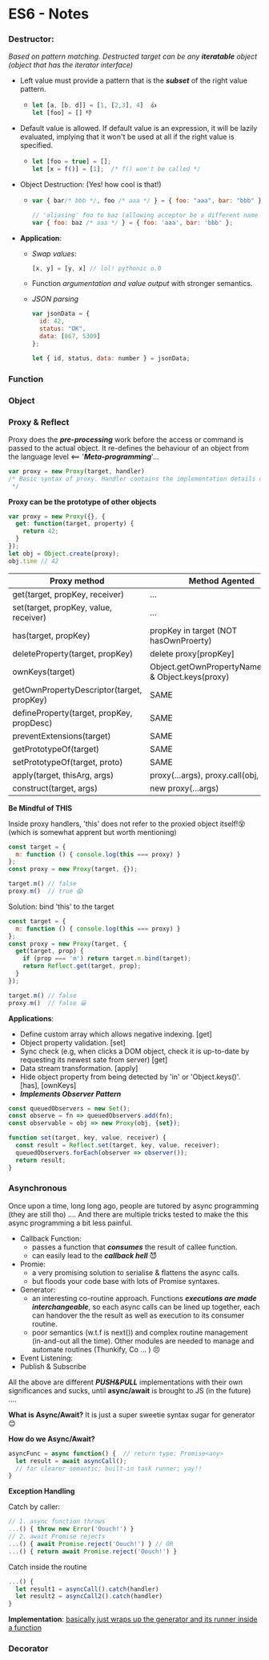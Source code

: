 # ES6 - Notes

### **Destructor**:

*Based on pattern matching. Destructed target can be any **iteratable** object (object that has the iterator interface)*

* Left value must provide a pattern that is the ***subset***  of the right value pattern.

  * ```javascript
    let [a, [b, d]] = [1, [2,3], 4]  👍
    let [foo] = [] 👎
    ```

* Default value is allowed. If default value is an expression, it will be lazily evaluated, implying that it won't be used at all if the right value is specified.

  * ```javascript
    let [foo = true] = [];
    let [x = f()] = [1];  /* f() won't be called */
    ```

* Object Destruction: (Yes! how cool is that!)

  * ```javascript
    var { bar/* bbb */, foo /* aaa */ } = { foo: "aaa", bar: "bbb" };

    // 'aliasing' foo to baz (allowing acceptor be a different name from the target 😃)
    var { foo: baz /* aaa */ } = { foo: 'aaa', bar: 'bbb' };
    ```

* **Application**:

  * *Swap values*: 

    ```javascript
    [x, y] = [y, x] // lol! pythonic o.0
    ```

  * Function *argumentation and value output* with stronger semantics. 

  * *JSON parsing*

    ```javascript
    var jsonData = {
      id: 42,
      status: "OK",
      data: [867, 5309]
    };

    let { id, status, data: number } = jsonData;
    ```

### Function



### Object



### Proxy & Reflect

Proxy does the ***pre-processing*** work before the access or command is passed to the actual object.  It re-defines the behaviour of an object from the language level <== '***Meta-programming***'… 

```javascript
var proxy = new Proxy(target, handler)
/* Basic syntax of proxy. Handler contains the implementation details of overloaded methods. (get, set ... )
 */
```



**Proxy can be the prototype of other objects**

```javascript
var proxy = new Proxy({}, {
  get: function(target, property) {
    return 42;
  }
});
let obj = Object.create(proxy);
obj.time // 42
```



| Proxy method                             | Method Agented                           |
| ---------------------------------------- | ---------------------------------------- |
| get(target, propKey, receiver)           | …                                        |
| set(target, propKey, value, receiver)    | …                                        |
| has(target, propKey)                     | propKey in target (NOT hasOwnProerty) |
| deleteProperty(target, propKey)          | delete proxy[propKey]                    |
| ownKeys(target)                          | Object.getOwnPropertyNames(proxy) & Object.keys(proxy) |
| getOwnPropertyDescriptor(target, propKey) | SAME                                     |
| defineProperty(target, propKey, propDesc) | SAME                                     |
| preventExtensions(target)                | SAME                                     |
| getPrototypeOf(target)                   | SAME                                     |
| setPrototypeOf(target, proto)            | SAME                                     |
| apply(target, thisArg, args)             | proxy(…args), proxy.call(obj, …args)     |
| construct(target, args)                  | new proxy(…args)                         |



**Be Mindful of THIS**

Inside proxy handlers, 'this' does not refer to the proxied object itself!😵 (which is somewhat apprent but worth mentioning)

```javascript
const target = {
  m: function () { console.log(this === proxy) }
};
const proxy = new Proxy(target, {});

target.m() // false
proxy.m()  // true 😱
```

Solution: bind 'this' to the target

```javascript
const target = {
  m: function () { console.log(this === proxy) }
};
const proxy = new Proxy(target, {
  get(target, prop) {
    if (prop === 'm') return target.m.bind(target);
    return Reflect.get(target, prop);
  }
});

target.m() // false
proxy.m()  // false 😀
```



**Applications**:

* Define custom array which allows negative indexing. [get]
* Object property validation. [set]
* Sync check (e.g, when clicks a DOM object, check it is up-to-date by requesting its newest sate from server) [get]
* Data stream transformation. [apply]
* Hide object property from being detected by 'in' or 'Object.keys()'. [has], [ownKeys]
* ***Implements Observer Pattern***

```javascript
const queuedObservers = new Set();
const observe = fn => queuedObservers.add(fn);
const observable = obj => new Proxy(obj, {set});

function set(target, key, value, receiver) {
  const result = Reflect.set(target, key, value, receiver);
  queuedObservers.forEach(observer => observer());
  return result;
}
```



### Asynchronous

Once upon a time, long long ago, people are tutored by async programming (they are still tho) …. And there are multiple tricks tested to make the this async programming a bit less painful. 

* Callback Function:
  * passes a function that ***consumes***  the result of callee function. 
  * can easily lead to the ***callback hell*** 😈
* Promie:
  * a very promising solution to serialise & flattens the async calls. 
  * but floods your code base with lots of Promise syntaxes. 
* Generator:
  * an interesting co-routine approach. Functions ***executions are made interchangeable***, so each async calls can be lined up together, each can handover the the result as well as execution to its consumer routine. 
  * poor semantics (w.t.f is next()) and complex routine management (in-and-out all the time). Other modules are needed to manage and automate routines (Thunkify, Co … ) 😣
* Event Listening:
* Publish & Subscribe

All the above are different ***PUSH&PULL*** implementations with their own significances and sucks, until **async/await** is brought to JS (in the future) …. 



**What is Async/Await?** It is just a super sweetie syntax sugar for generator 😊

**How do we Async/Await?**

```javascript
asyncFunc = async function() {  // return type: Promise<any>
  let result = await asyncCall(); 
  // far clearer semantic; built-in task runner; yay!!
}
```

**Exception Handling**

Catch by caller:

```javascript
// 1. async function throws
...() { throw new Error('Oouch!') }
// 2. await Promise rejects
...() { await Promise.reject('Oouch!') } // OR
...() { return await Promise.reject('Oouch!') }
```

Catch inside the routine

```javascript
...() {
  let result1 = asyncCall().catch(handler)
  let result2 = asyncCall2().catch(handler)
}
```

**Implementation**: [basically just wraps up the generator and its runner inside a function](http://es6.ruanyifeng.com/#docs/async#async函数)

### Decorator
